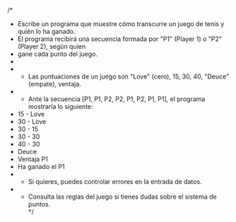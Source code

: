 
/*
 * Escribe un programa que muestre cómo transcurre un juego de tenis y quién lo ha ganado.
 * El programa recibirá una secuencia formada por "P1" (Player 1) o "P2" (Player 2), según quien
 * gane cada punto del juego.
 * 
 * - Las puntuaciones de un juego son "Love" (cero), 15, 30, 40, "Deuce" (empate), ventaja.
 * - Ante la secuencia [P1, P1, P2, P2, P1, P2, P1, P1], el programa mostraría lo siguiente:
 *   15 - Love
 *   30 - Love
 *   30 - 15
 *   30 - 30
 *   40 - 30
 *   Deuce
 *   Ventaja P1
 *   Ha ganado el P1
 * - Si quieres, puedes controlar errores en la entrada de datos.   
 * - Consulta las reglas del juego si tienes dudas sobre el sistema de puntos.   
 */